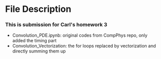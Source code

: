 # File Description
### This is submission for Carl's homework 3
- Convolution_PDE.ipynb: original codes from CompPhys repo, only added the timing part
- Convolution_Vectorization: the for loops replaced by vectorization and directly summing them up 
